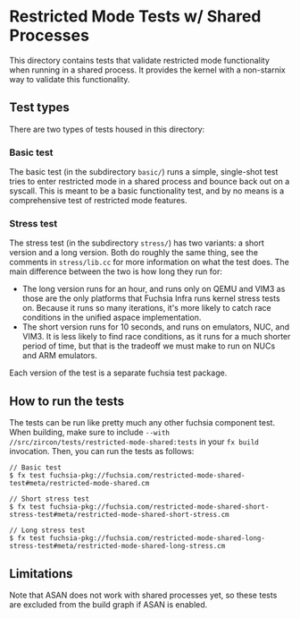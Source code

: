 # Restricted Mode Tests w/ Shared Processes

This directory contains tests that validate restricted mode functionality
when running in a shared process. It provides the kernel with a non-starnix way
to validate this functionality.

## Test types

There are two types of tests housed in this directory:

### Basic test

The basic test (in the subdirectory `basic/`) runs a simple, single-shot test
tries to enter restricted mode in a shared process and bounce back out on a
syscall. This is meant to be a basic functionality test, and by no means is a
comprehensive test of restricted mode features.

### Stress test

The stress test (in the subdirectory `stress/`) has two variants: a short
version and a long version. Both do roughly the same thing, see the comments
in `stress/lib.cc` for more information on what the test does. The main
difference between the two is how long they run for:
* The long version runs for an hour, and runs only on QEMU and VIM3 as those
are the only platforms that Fuchsia Infra runs kernel stress tests on. Because
it runs so many iterations, it's more likely to catch race conditions in the
unified aspace implementation.
* The short version runs for 10 seconds, and runs on emulators, NUC, and VIM3.
It is less likely to find race conditions, as it runs for a much shorter period
of time, but that is the tradeoff we must make to run on NUCs and ARM
emulators.

Each version of the test is a separate fuchsia test package.

## How to run the tests

The tests can be run like pretty much any other fuchsia component test. When
building, make sure to include
`--with //src/zircon/tests/restricted-mode-shared:tests` in your `fx build`
invocation. Then, you can run the tests as follows:
```
// Basic test
$ fx test fuchsia-pkg://fuchsia.com/restricted-mode-shared-test#meta/restricted-mode-shared.cm

// Short stress test
$ fx test fuchsia-pkg://fuchsia.com/restricted-mode-shared-short-stress-test#meta/restricted-mode-shared-short-stress.cm

// Long stress test
$ fx test fuchsia-pkg://fuchsia.com/restricted-mode-shared-long-stress-test#meta/restricted-mode-shared-long-stress.cm
```

## Limitations

Note that ASAN does not work with shared processes yet, so these tests are
excluded from the build graph if ASAN is enabled.
